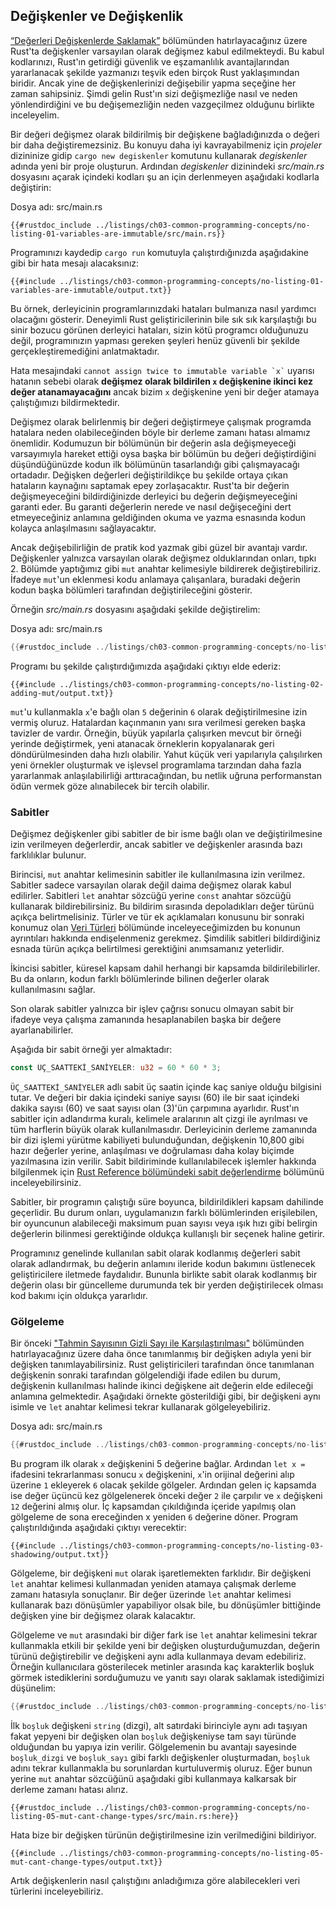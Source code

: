 ## Değişkenler ve Değişkenlik

[“Değerleri Değişkenlerde Saklamak”][storing-values-with-variables]<!-- ignore --> bölümünden hatırlayacağınız üzere Rust'ta değişkenler varsayılan olarak değişmez kabul edilmekteydi. Bu kabul kodlarınızı, Rust'ın getirdiği güvenlik ve eşzamanlılık avantajlarından yararlanacak şekilde yazmanızı teşvik eden birçok Rust yaklaşımından biridir. Ancak yine de değişkenlerinizi değişebilir yapma seçeğine her zaman sahipsiniz. Şimdi gelin Rust'ın sizi değişmezliğe nasıl ve neden yönlendirdiğini ve bu değişemezliğin neden vazgeçilmez olduğunu birlikte inceleyelim.

Bir değeri değişmez olarak bildirilmiş bir değişkene bağladığınızda o değeri bir daha değiştiremezsiniz. Bu konuyu daha iyi kavrayabilmeniz için *projeler* dizininize gidip `cargo new degiskenler` komutunu kullanarak *degiskenler* adında yeni bir proje oluşturun. Ardından *degiskenler* dizinindeki *src/main.rs* dosyasını açarak içindeki kodları şu an için derlenmeyen aşağıdaki kodlarla değiştirin: 

<span class="filename">Dosya adı: src/main.rs</span>

```rust,ignore,does_not_compile
{{#rustdoc_include ../listings/ch03-common-programming-concepts/no-listing-01-variables-are-immutable/src/main.rs}}
```

Programınızı kaydedip `cargo run` komutuyla çalıştırdığınızda aşağıdakine gibi bir hata mesajı alacaksınız:

```console
{{#include ../listings/ch03-common-programming-concepts/no-listing-01-variables-are-immutable/output.txt}}
```

Bu örnek, derleyicinin programlarınızdaki hataları bulmanıza nasıl yardımcı olacağını gösterir. Deneyimli Rust geliştiricilerinin bile sık sık karşılaştığı bu sinir bozucu görünen derleyici hataları, sizin kötü programcı olduğunuzu değil, programınızın yapması gereken şeyleri henüz güvenli bir şekilde gerçekleştiremediğini anlatmaktadır.   

Hata mesajındaki `` cannot assign twice to immutable variable `x` `` uyarısı hatanın sebebi olarak **değişmez olarak bildirilen `x` değişkenine ikinci kez değer atanamayacağını** ancak bizim `x` değişkenine yeni bir değer atamaya çalıştığımızı bildirmektedir.

Değişmez olarak belirlenmiş bir değeri değiştirmeye çalışmak programda hatalara neden olabileceğinden böyle bir derleme zamanı hatası almamız önemlidir. Kodumuzun bir bölümünün bir değerin asla değişmeyeceği varsayımıyla hareket ettiği oysa başka bir bölümün bu değeri değiştirdiğini düşündüğünüzde kodun ilk bölümünün tasarlandığı gibi çalışmayacağı ortadadır. Değişken değerleri değiştirildikçe bu şekilde ortaya çıkan hataların kaynağını saptamak epey zorlaşacaktır. 
Rust'ta bir değerin değişmeyeceğini bildirdiğinizde derleyici bu değerin değişmeyeceğini garanti eder. Bu garanti değerlerin nerede ve nasıl değişeceğini dert etmeyeceğiniz anlamına geldiğinden okuma ve yazma esnasında kodun kolayca anlaşılmasını sağlayacaktır.

Ancak değişebilirliğin de pratik kod yazmak gibi güzel bir avantajı vardır. Değişkenler yalnızca varsayılan olarak değişmez olduklarından onları, tıpkı 2. Bölümde yaptığımız gibi `mut` anahtar kelimesiyle bildirerek değiştirebiliriz. İfadeye `mut`'un eklenmesi kodu anlamaya çalışanlara, buradaki değerin kodun başka bölümleri tarafından değiştirileceğini gösterir.

Örneğin *src/main.rs* dosyasını aşağıdaki şekilde değiştirelim:

<span class="filename">Dosya adı: src/main.rs</span>

```rust
{{#rustdoc_include ../listings/ch03-common-programming-concepts/no-listing-02-adding-mut/src/main.rs}}
```

Programı bu şekilde çalıştırdığımızda aşağıdaki çıktıyı elde ederiz:

```console
{{#include ../listings/ch03-common-programming-concepts/no-listing-02-adding-mut/output.txt}}
```

`mut`'u kullanmakla `x`'e bağlı olan `5` değerinin `6` olarak değiştirilmesine izin vermiş oluruz. Hatalardan kaçınmanın yanı sıra verilmesi gereken başka tavizler de vardır. Örneğin, büyük yapılarla çalışırken mevcut bir örneği yerinde değiştirmek, yeni atanacak örneklerin kopyalanarak geri döndürülmesinden daha hızlı olabilir. Yahut küçük veri yapılarıyla çalışılırken yeni örnekler oluşturmak ve işlevsel programlama tarzından daha fazla yararlanmak anlaşılabilirliği arttıracağından, bu netlik uğruna performanstan ödün vermek göze alınabilecek bir tercih olabilir.

### Sabitler

Değişmez değişkenler gibi sabitler de bir isme bağlı olan ve değiştirilmesine izin verilmeyen değerlerdir, ancak sabitler ve değişkenler arasında bazı farklılıklar bulunur.

Birincisi, `mut` anahtar kelimesinin sabitler ile kullanılmasına izin verilmez. Sabitler sadece varsayılan olarak değil daima değişmez olarak kabul edilirler. Sabitleri `let` anahtar sözcüğü yerine `const` anahtar sözcüğü kullanarak bildirebilirsiniz. Bu bildirim sırasında depoladıkları değer türünü açıkça belirtmelisiniz. Türler ve tür ek açıklamaları konusunu bir sonraki konumuz olan [Veri Türleri][data-types]<!-- ignore --> bölümünde inceleyeceğimizden bu konunun ayrıntıları hakkında endişelenmeniz gerekmez. Şimdilik sabitleri bildirdiğiniz esnada türün açıkça belirtilmesi gerektiğini anımsamanız yeterlidir.

İkincisi sabitler, küresel kapsam dahil herhangi bir kapsamda bildirilebilirler. Bu da onların, kodun farklı bölümlerinde bilinen değerler olarak kullanılmasını sağlar.

Son olarak sabitler yalnızca bir işlev çağrısı sonucu olmayan sabit bir ifadeye veya çalışma zamanında hesaplanabilen başka bir değere ayarlanabilirler. 

Aşağıda bir sabit örneği yer almaktadır:

```rust
const ÜÇ_SAATTEKİ_SANİYELER: u32 = 60 * 60 * 3;
```

`ÜÇ_SAATTEKİ_SANİYELER` adlı sabit üç saatin içinde kaç saniye olduğu bilgisini tutar. Ve değeri bir dakia içindeki saniye sayısı (60) ile bir saat içindeki dakika sayısı (60) ve saat sayısı olan (3)'ün çarpımına ayarlıdır. Rust'ın sabitler için adlandırma kuralı, kelimele aralarının alt çizgi ile ayrılması ve tüm harflerin büyük olarak kullanılmasıdır. Derleyicinin derleme zamanında bir dizi işlemi yürütme kabiliyeti bulunduğundan, değişkenin 10,800 gibi hazır değerler yerine, anlaşılması ve doğrulaması daha kolay biçimde yazılmasına izin verilir. Sabit bildiriminde kullanılabilecek işlemler hakkında bilgilenmek için [Rust Reference bölümündeki sabit değerlendirme][const-eval] bölümünü inceleyebilirsiniz.

Sabitler, bir programın çalıştığı süre boyunca, bildirildikleri kapsam dahilinde geçerlidir. Bu durum onları, uygulamanızın farklı bölümlerinden erişilebilen, bir oyuncunun alabileceği maksimum puan sayısı veya ışık hızı gibi belirgin değerlerin bilinmesi gerektiğinde oldukça kullanışlı bir seçenek haline getirir.

Programınız genelinde kullanılan sabit olarak kodlanmış değerleri sabit olarak adlandırmak, bu değerin anlamını ileride kodun bakımını üstlenecek geliştiricilere iletmede faydalıdır. Bununla birlikte sabit olarak kodlanmış bir değerin olası bir güncelleme durumunda tek bir yerden değiştirilecek olması kod bakımı için oldukça yararlıdır.

### Gölgeleme

Bir önceki ["Tahmin Sayısının Gizli Sayı ile Karşılaştırılması"][comparing-the-guess-to-the-secret-number]<!-- ignore --> bölümünden hatırlayacağınız üzere daha önce tanımlanmış bir değişken adıyla yeni bir değişken tanımlayabilirsiniz. Rust geliştiricileri tarafından önce tanımlanan değişkenin sonraki tarafından gölgelendiği ifade edilen bu durum, değişkenin kullanılması halinde ikinci değişkene ait değerin elde edileceği anlamına gelmektedir. Aşağıdaki örnekte gösterildiği gibi, bir değişkeni aynı isimle ve `let` anahtar kelimesi tekrar kullanarak gölgeleyebiliriz.

<span class="filename">Dosya adı: src/main.rs</span>

```rust
{{#rustdoc_include ../listings/ch03-common-programming-concepts/no-listing-03-shadowing/src/main.rs}}
```

Bu program ilk olarak `x` değişkenini 5 değerine bağlar. Ardından `let x =` ifadesini tekrarlanması sonucu `x` değişkenini, `x`'in orijinal değerini alıp üzerine `1` ekleyerek `6` olacak şekilde gölgeler. Ardından gelen iç kapsamda ise değer üçüncü kez gölgelenerek önceki değer `2` ile çarpılır ve `x` değişkeni `12` değerini almış olur. İç kapsamdan çıkıldığında içeride yapılmış olan gölgeleme de sona ereceğinden x yeniden `6` değerine döner. Program çalıştırıldığında aşağıdaki çıktıyı verecektir:

```console
{{#include ../listings/ch03-common-programming-concepts/no-listing-03-shadowing/output.txt}}
```

Gölgeleme, bir değişkeni `mut` olarak işaretlemekten farklıdır. Bir değişkeni `let` anahtar kelimesi kullanmadan yeniden atamaya çalışmak derleme zamanı hatasıyla sonuçlanır. Bir değer üzerinde `let` anahtar kelimesi kullanarak bazı dönüşümler yapabiliyor olsak bile, bu dönüşümler bittiğinde değişken yine bir değişmez olarak kalacaktır.   

Gölgeleme ve `mut` arasındaki bir diğer fark ise `let` anahtar kelimesini tekrar kullanmakla etkili bir şekilde yeni bir değişken oluşturduğumuzdan, değerin türünü değiştirebilir ve değişkeni aynı adla kullanmaya devam edebiliriz. Örneğin kullanıcılara gösterilecek metinler arasında kaç karakterlik boşluk görmek istediklerini sorduğumuzu ve yanıtı sayı olarak saklamak istediğimizi düşünelim:

```rust
{{#rustdoc_include ../listings/ch03-common-programming-concepts/no-listing-04-shadowing-can-change-types/src/main.rs:here}}
```

İlk `boşluk` değişkeni `string` (dizgi), alt satırdaki birinciyle aynı adı taşıyan fakat yepyeni bir değişken olan `boşluk` değişkeniyse tam sayı türünde olduğundan bu yapıya izin verilir. Gölgelemenin bu avantajı sayesinde `boşluk_dizgi` ve `boşluk_sayı` gibi farklı değişkenler oluşturmadan, `boşluk` adını tekrar kullanmakla bu sorunlardan kurtuluvermiş oluruz. Eğer bunun yerine `mut` anahtar sözcüğünü aşağıdaki gibi kullanmaya kalkarsak bir derleme zamanı hatası alırız.


```rust,ignore,does_not_compile
{{#rustdoc_include ../listings/ch03-common-programming-concepts/no-listing-05-mut-cant-change-types/src/main.rs:here}}
```

Hata bize bir değişken türünün değiştirilmesine izin verilmediğini bildiriyor. 

```console
{{#include ../listings/ch03-common-programming-concepts/no-listing-05-mut-cant-change-types/output.txt}}
```

Artık değişkenlerin nasıl çalıştığını anladığımıza göre alabilecekleri veri türlerini inceleyebiliriz. 


[comparing-the-guess-to-the-secret-number]:
ch02-00-guessing-game-tutorial.html#tahmin-sayisinin-gizli-sayi-ile-karsilastirilmasi
[data-types]: ch03-02-data-types.html#veri-turleri
[storing-values-with-variables]: ch02-00-guessing-game-tutorial.html#degerleri-degiskenlerde-saklamak
[const-eval]: https://doc.rust-lang.org/reference/const_eval.html
